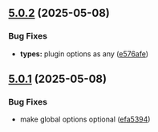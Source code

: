 ## [5.0.2](https://github.com/MatteoGabriele/vue-progressive-image/compare/v5.0.1...v5.0.2) (2025-05-08)


### Bug Fixes

* **types:** plugin options as any ([e576afe](https://github.com/MatteoGabriele/vue-progressive-image/commit/e576afea3527456e32806ecd3e5477ed321b3afe))

## [5.0.1](https://github.com/MatteoGabriele/vue-progressive-image/compare/v5.0.0...v5.0.1) (2025-05-08)


### Bug Fixes

* make global options optional ([efa5394](https://github.com/MatteoGabriele/vue-progressive-image/commit/efa53945f3fc0fd2259d25b64701b97f95f8e599))
